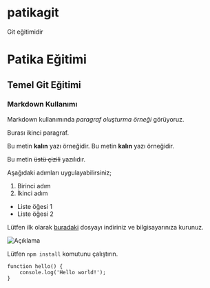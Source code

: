 # patikagit
Git eğitimidir

# Patika Eğitimi
## Temel Git Eğitimi
### Markdown Kullanımı

Markdown kullanımında _paragraf oluşturma örneği_ görüyoruz.

Burası ikinci paragraf.

Bu metin **kalın** yazı örneğidir.
Bu metin __kalın__ yazı örneğidir.

Bu metin ~~üstü çizili~~ yazılıdır.

Aşağıdaki adımları uygulayabilirsiniz;

1. Birinci adım
2. İkinci adım

- Liste öğesi 1
- Liste öğesi 2

Lütfen ilk olarak [buradaki](https://www.google.com) dosyayı indiriniz ve bilgisayarınıza kurunuz.

![Açıklama](https://media.licdn.com/dms/image/C4D16AQE-mat5e-7ptA/profile-displaybackgroundimage-shrink_200_800/0/1668697225379?e=2147483647&v=beta&t=jOZC-bmM4xcToWUu2RldsUYbMpkKo6vlyTD-NF0Sx-Q)

Lütfen `npm install` komutunu çalıştırın.

```
function hello() {
	console.log('Hello world!');
}
```

